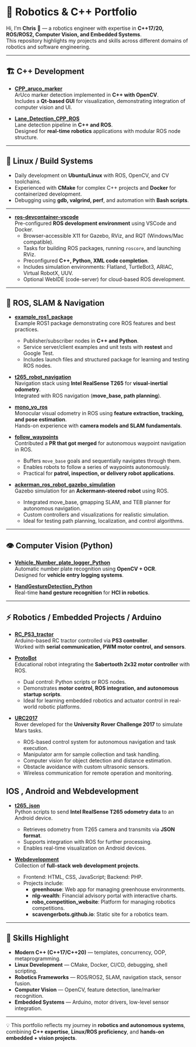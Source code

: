 # 🚀 Robotics & C++ Portfolio

Hi, I’m **Chris** 👋 — a robotics engineer with expertise in **C++17/20, ROS/ROS2, Computer Vision, and Embedded Systems**.  
This repository highlights my projects and skills across different domains of robotics and software engineering.  

---

## 🏗️ C++ Development

- **[CPP_aruco_marker](https://github.com/chrissunny94/CPP_aruco_marker)**  
  ArUco marker detection implemented in **C++ with OpenCV**.  
  Includes a **Qt-based GUI** for visualization, demonstrating integration of computer vision and UI.  

- **[Lane_Detection_CPP_ROS](https://github.com/chrissunny94/Lane_Detection_CPP_ROS)**  
  Lane detection pipeline in **C++ and ROS**.  
  Designed for **real-time robotics** applications with modular ROS node structure.  

---

## 🐧 Linux / Build Systems

- Daily development on **Ubuntu/Linux** with ROS, OpenCV, and CV toolchains.  
- Experienced with **CMake** for complex C++ projects and **Docker** for containerized development.  
- Debugging using **gdb, valgrind, perf**, and automation with **Bash scripts**.  

---

- **[ros-devcontainer-vscode](https://github.com/chrissunny94/ros-devcontainer-vscode)**  
  Pre-configured **ROS development environment** using VSCode and Docker.  
  - Browser-accessible X11 for Gazebo, RViz, and RQT (Windows/Mac compatible).  
  - Tasks for building ROS packages, running `roscore`, and launching RViz.  
  - Preconfigured **C++, Python, XML code completion**.  
  - Includes simulation environments: Flatland, TurtleBot3, ARIAC, Virtual RobotX, UUV.  
  - Optional WebIDE (code-server) for cloud-based ROS development.



---

## 🤖 ROS, SLAM & Navigation

- **[example_ros1_package](https://github.com/chrissunny94/example_ros1_package)**  
  Example ROS1 package demonstrating core ROS features and best practices.  
  - Publisher/subscriber nodes in **C++ and Python**.  
  - Service server/client examples and unit tests with **rostest** and Google Test.  
  - Includes launch files and structured package for learning and testing ROS nodes.

- **[t265_robot_navigation](https://github.com/chrissunny94/t265_robot_navigation)**  
  Navigation stack using **Intel RealSense T265** for **visual-inertial odometry**.  
  Integrated with ROS navigation (**move_base, path planning**).  

- **[mono_vo_ros](https://github.com/chrissunny94/mono_vo_ros)**  
  Monocular visual odometry in ROS using **feature extraction, tracking, and pose estimation**.  
  Hands-on experience with **camera models and SLAM fundamentals**.  

- **[follow_waypoints](https://github.com/chrissunny94/follow_waypoints)**  
  Contributed a **PR that got merged** for autonomous waypoint navigation in ROS.  
  - Buffers `move_base` goals and sequentially navigates through them.  
  - Enables robots to follow a series of waypoints autonomously.  
  - Practical for **patrol, inspection, or delivery robot applications**.

- **[ackerman_ros_robot_gazebo_simulation](https://github.com/chrissunny94/ackerman_ros_robot_gazebo_simulation)**  
  Gazebo simulation for an **Ackermann-steered robot** using ROS.  
  - Integrated move_base, gmapping SLAM, and TEB planner for autonomous navigation.  
  - Custom controllers and visualizations for realistic simulation.  
  - Ideal for testing path planning, localization, and control algorithms.

---

## 👁️ Computer Vision (Python)

- **[Vehicle_Number_plate_logger_Python](https://github.com/chrissunny94/Vehicle_Number_plate_logger_Python)**  
  Automatic number plate recognition using **OpenCV + OCR**.  
  Designed for **vehicle entry logging systems**.  

- **[HandGestureDetection_Python](https://github.com/chrissunny94/HandGestureDetection_Python)**  
  Real-time **hand gesture recognition** for **HCI in robotics**.  

---


## ⚡ Robotics / Embedded Projects / Arduino
- **[RC_PS3_tractor](https://github.com/chrissunny94/RC_PS3_tractor)**  
  Arduino-based RC tractor controlled via **PS3 controller**.  
  Worked with **serial communication, PWM motor control, and sensors**.  



- **[ProtoBot](https://github.com/chrissunny94/protobot)**  
  Educational robot integrating the **Sabertooth 2x32 motor controller** with ROS.  
  - Dual control: Python scripts or ROS nodes.  
  - Demonstrates **motor control, ROS integration, and autonomous startup scripts**.  
  - Ideal for learning embedded robotics and actuator control in real-world robotic platforms.

- **[URC2017](https://github.com/chrissunny94/URC2017)**  
  Rover developed for the **University Rover Challenge 2017** to simulate Mars tasks.  
  - ROS-based control system for autonomous navigation and task execution.  
  - Manipulator arm for sample collection and task handling.  
  - Computer vision for object detection and distance estimation.  
  - Obstacle avoidance with custom ultrasonic sensors.  
  - Wireless communication for remote operation and monitoring.


## IOS , Android and Webdevelopment 

- **[t265_json](https://github.com/chrissunny94/t265_json)**  
  Python scripts to send **Intel RealSense T265 odometry data** to an Android device.  
  - Retrieves odometry from T265 camera and transmits via **JSON format**.  
  - Supports integration with ROS for further processing.  
  - Enables real-time visualization on Android devices.

- **[Webdevelopment](https://github.com/chrissunny94/Webdevelopment)**  
  Collection of **full-stack web development projects**.  
  - Frontend: HTML, CSS, JavaScript; Backend: PHP.  
  - Projects include:  
    - **greenhouse**: Web app for managing greenhouse environments.  
    - **nlg-wealth**: Financial advisory portal with interactive charts.  
    - **robo_competition_website**: Platform for managing robotics competitions.  
    - **scavengerbots.github.io**: Static site for a robotics team.  

---

## 🔑 Skills Highlight

- **Modern C++ (C++17/C++20)** — templates, concurrency, OOP, metaprogramming.  
- **Linux Development** — CMake, Docker, CI/CD, debugging, shell scripting.  
- **Robotics Frameworks** — ROS/ROS2, SLAM, navigation stack, sensor fusion.  
- **Computer Vision** — OpenCV, feature detection, lane/marker recognition.  
- **Embedded Systems** — Arduino, motor drivers, low-level sensor integration.  

---

💡 This portfolio reflects my journey in **robotics and autonomous systems**, combining **C++ expertise**, **Linux/ROS proficiency**, and **hands-on embedded + vision projects**.  

